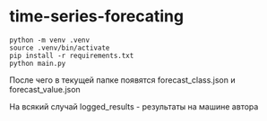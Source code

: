# time-series-forecating
```
python -m venv .venv
source .venv/bin/activate
pip install -r requirements.txt
python main.py
```
После чего в текущей папке появятся forecast_class.json и forecast_value.json

На всякий случай
logged_results - результаты на машине автора 
